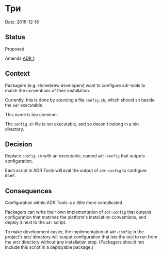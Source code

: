 # Три

Date: 2016-12-18

## Status

Proposed

Amends [ADR 1](0001_record.md)

## Context

Packagers (e.g. Homebrew developers) want to configure adr-tools to match the conventions of their installation.

Currently, this is done by sourcing a file `config.sh`, which should sit beside the `adr` executable.

This name is too common.

The `config.sh` file is not executable, and so doesn't belong in a bin directory.

## Decision

Replace `config.sh` with an executable, named `adr-config` that outputs configuration.

Each script in ADR Tools will eval the output of `adr-config` to configure itself.

## Consequences

Configuration within ADR Tools is a little more complicated.

Packagers can write their own implementation of `adr-config` that outputs configuration that matches the platform's installation conventions, and deploy it next to the `adr` script.

To make development easier, the implementation of `adr-config` in the project's src/ directory will output configuration that lets the tool to run from the src/ directory without any installation step. (Packagers should not include this script in a deployable package.)
